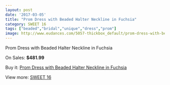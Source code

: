 ```yaml
---
layout: post
date: '2017-03-05'
title: "Prom Dress with Beaded Halter Neckline in Fuchsia"
category: SWEET 16
tags: ["beaded","bridal","unique","dress","prom"]
image: http://www.eudances.com/5057-thickbox_default/prom-dress-with-beaded-halter-neckline-in-fuchsia.jpg
---
```

Prom Dress with Beaded Halter Neckline in Fuchsia

On Sales: **$481.99**
<a href="https://www.eudances.com/en/sweet-16/1710-prom-dress-with-beaded-halter-neckline-in-fuchsia.html"><amp-img layout="responsive" width="600" height="600" src="//www.eudances.com/5057-thickbox_default/prom-dress-with-beaded-halter-neckline-in-fuchsia.jpg" alt="Prom Dress with Beaded Halter Neckline in Fuchsia 0" /></a>
<a href="https://www.eudances.com/en/sweet-16/1710-prom-dress-with-beaded-halter-neckline-in-fuchsia.html"><amp-img layout="responsive" width="600" height="600" src="//www.eudances.com/5058-thickbox_default/prom-dress-with-beaded-halter-neckline-in-fuchsia.jpg" alt="Prom Dress with Beaded Halter Neckline in Fuchsia 1" /></a>

Buy it: [Prom Dress with Beaded Halter Neckline in Fuchsia](https://www.eudances.com/en/sweet-16/1710-prom-dress-with-beaded-halter-neckline-in-fuchsia.html "Prom Dress with Beaded Halter Neckline in Fuchsia")

View more: [SWEET 16](https://www.eudances.com/en/18-sweet-16 "SWEET 16")